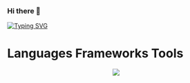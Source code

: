 ### Hi there 👋

[![Typing SVG](https://readme-typing-svg.demolab.com/?lines=I+am+Usama+Shahzad;and+I+am+a+Software+Developer)](https://git.io/typing-svg)

<p align="centre">
  <h1>Languages Frameworks Tools</h1>
</p>

<p align="center">
  <a href="https://skillicons.dev">
    <img src="https://skillicons.dev/icons?i=git,ruby,docker,rust,react,ts,js,vscode,tailwind,stackoverflow,sqlite,redis,rails,postgres,nodejs,netlify,mysql,mongodb,css,bootstrap" />
  </a>
</p>

